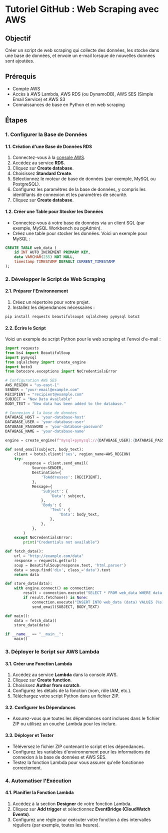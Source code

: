 # Tutoriel GitHub : Web Scraping avec AWS

## Objectif

Créer un script de web scraping qui collecte des données, les stocke dans une base de données, et envoie un e-mail lorsque de nouvelles données sont ajoutées.

## Prérequis

- Compte AWS
- Accès à AWS Lambda, AWS RDS (ou DynamoDB), AWS SES (Simple Email Service) et AWS S3
- Connaissances de base en Python et en web scraping

## Étapes

### 1. Configurer la Base de Données

#### 1.1. Création d'une Base de Données RDS

1. Connectez-vous à la [console AWS](https://aws.amazon.com/console/).
2. Accédez au service **RDS**.
3. Cliquez sur **Create database**.
4. Choisissez **Standard Create**.
5. Sélectionnez le moteur de base de données (par exemple, MySQL ou PostgreSQL).
6. Configurez les paramètres de la base de données, y compris les identifiants de connexion et les paramètres de sécurité.
7. Cliquez sur **Create database**.

#### 1.2. Créer une Table pour Stocker les Données

- Connectez-vous à votre base de données via un client SQL (par exemple, MySQL Workbench ou pgAdmin).
- Créez une table pour stocker les données. Voici un exemple pour MySQL :

```sql
CREATE TABLE web_data (
    id INT AUTO_INCREMENT PRIMARY KEY,
    data VARCHAR(255) NOT NULL,
    timestamp TIMESTAMP DEFAULT CURRENT_TIMESTAMP
);
```

### 2. Développer le Script de Web Scraping

#### 2.1. Préparer l'Environnement

1. Créez un répertoire pour votre projet.
2. Installez les dépendances nécessaires :

```bash
pip install requests beautifulsoup4 sqlalchemy pymysql boto3
```

#### 2.2. Écrire le Script

Voici un exemple de script Python pour le web scraping et l'envoi d'e-mail :

```python
import requests
from bs4 import BeautifulSoup
import pymysql
from sqlalchemy import create_engine
import boto3
from botocore.exceptions import NoCredentialsError

# Configuration AWS SES
AWS_REGION = "us-east-1"
SENDER = "your-email@example.com"
RECIPIENT = "recipient@example.com"
SUBJECT = "New Data Available"
BODY_TEXT = "New data has been added to the database."

# Connexion à la base de données
DATABASE_HOST = 'your-database-host'
DATABASE_USER = 'your-database-user'
DATABASE_PASSWORD = 'your-database-password'
DATABASE_NAME = 'your-database-name'

engine = create_engine(f"mysql+pymysql://{DATABASE_USER}:{DATABASE_PASSWORD}@{DATABASE_HOST}/{DATABASE_NAME}")

def send_email(subject, body_text):
    client = boto3.client('ses', region_name=AWS_REGION)
    try:
        response = client.send_email(
            Source=SENDER,
            Destination={
                'ToAddresses': [RECIPIENT],
            },
            Message={
                'Subject': {
                    'Data': subject,
                },
                'Body': {
                    'Text': {
                        'Data': body_text,
                    },
                },
            },
        )
    except NoCredentialsError:
        print("Credentials not available")

def fetch_data():
    url = "http://example.com/data"
    response = requests.get(url)
    soup = BeautifulSoup(response.text, 'html.parser')
    data = soup.find('div', class_='data').text
    return data

def store_data(data):
    with engine.connect() as connection:
        result = connection.execute("SELECT * FROM web_data WHERE data = %s", (data,))
        if result.fetchone() is None:
            connection.execute("INSERT INTO web_data (data) VALUES (%s)", (data,))
            send_email(SUBJECT, BODY_TEXT)

def main():
    data = fetch_data()
    store_data(data)

if __name__ == "__main__":
    main()
```

### 3. Déployer le Script sur AWS Lambda

#### 3.1. Créer une Fonction Lambda

1. Accédez au service **Lambda** dans la console AWS.
2. Cliquez sur **Create function**.
3. Choisissez **Author from scratch**.
4. Configurez les détails de la fonction (nom, rôle IAM, etc.).
5. Téléchargez votre script Python dans un fichier ZIP.

#### 3.2. Configurer les Dépendances

- Assurez-vous que toutes les dépendances sont incluses dans le fichier ZIP ou utilisez un couche Lambda pour les inclure.

#### 3.3. Déployer et Tester

- Téléversez le fichier ZIP contenant le script et les dépendances.
- Configurez les variables d'environnement pour les informations de connexion à la base de données et AWS SES.
- Testez la fonction Lambda pour vous assurer qu'elle fonctionne correctement.

### 4. Automatiser l'Exécution

#### 4.1. Planifier la Fonction Lambda

1. Accédez à la section **Designer** de votre fonction Lambda.
2. Cliquez sur **Add trigger** et sélectionnez **EventBridge (CloudWatch Events)**.
3. Configurez une règle pour exécuter votre fonction à des intervalles réguliers (par exemple, toutes les heures).

